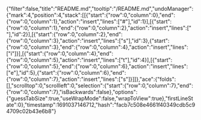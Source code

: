 {"filter":false,"title":"README.md","tooltip":"/README.md","undoManager":{"mark":4,"position":4,"stack":[[{"start":{"row":0,"column":0},"end":{"row":0,"column":1},"action":"insert","lines":["#"],"id":1}],[{"start":{"row":0,"column":1},"end":{"row":0,"column":2},"action":"insert","lines":[" "],"id":2}],[{"start":{"row":0,"column":2},"end":{"row":0,"column":3},"action":"insert","lines":["s"],"id":3},{"start":{"row":0,"column":3},"end":{"row":0,"column":4},"action":"insert","lines":["i"]}],[{"start":{"row":0,"column":4},"end":{"row":0,"column":5},"action":"insert","lines":["t"],"id":4}],[{"start":{"row":0,"column":5},"end":{"row":0,"column":6},"action":"insert","lines":["e"],"id":5},{"start":{"row":0,"column":6},"end":{"row":0,"column":7},"action":"insert","lines":["s"]}]]},"ace":{"folds":[],"scrolltop":0,"scrollleft":0,"selection":{"start":{"row":0,"column":7},"end":{"row":0,"column":7},"isBackwards":false},"options":{"guessTabSize":true,"useWrapMode":false,"wrapToView":true},"firstLineState":0},"timestamp":1691037146712,"hash":"facb7c508e4661f40349cdb5c94709c02b43e6b8"}